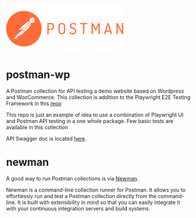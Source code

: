 ![Postman logo](/new-postman-image.png "Postman logo")

# postman-wp

A Postman collection for API testing a demo website based on Wordpress and WooCommerce. This collection is addition to the Playwright E2E Testing Framework in this [repo](https://github.com/ovcharski/playwright-e2e)

This repo is just an example of idea to use a combination of Playwright UI and Postman API testing in a one whole package. Few basic tests are available in this collection

API Swagger doc is located [here](https://ovcharski.com/shop/rest-api/docs/).

# newman

A good way to run Postman collections is via [Newman](https://github.com/postmanlabs/newman).

Newman is a command-line collection runner for Postman. It allows you to effortlessly run and test a Postman collection directly from the command-line. It is built with extensibility in mind so that you can easily integrate it with your continuous integration servers and build systems.

